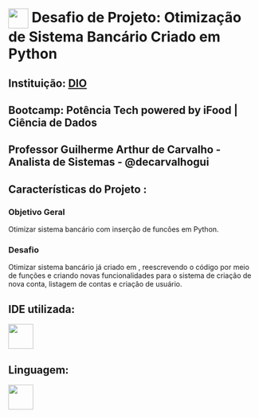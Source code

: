 
<h1>
    <a href="https://www.dio.me/">
     <img align="center" width="40px" src="https://hermes.digitalinnovation.one/assets/diome/logo-minimized.png"></a>
    <span> Desafio de Projeto: Otimização de Sistema Bancário Criado em Python
</h1>

## Instituição: [DIO](https://web.dio.me/home)

## Bootcamp: Potência Tech powered by iFood | Ciência de Dados

## Professor Guilherme Arthur de Carvalho - Analista de Sistemas - @decarvalhogui

## Características do Projeto :

### Objetivo Geral
Otimizar sistema bancário com inserção de funcões em Python.

### Desafio
Otimizar sistema bancário já criado em , reescrevendo o código por meio de funções e criando novas funcionalidades para o sistema de criação de nova conta, listagem de contas e criação de usuário.


## IDE utilizada:
<img width="50" height="50" src="https://cdn.jsdelivr.net/gh/devicons/devicon/icons/vscode/vscode-plain-wordmark.svg" />
          

## Linguagem:
<img width="50" height="50" src="https://cdn.jsdelivr.net/gh/devicons/devicon/icons/python/python-original-wordmark.svg" />
